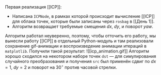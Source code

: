 Первая реализация [[ICP]]:
- Написана `ICPNode`, в рамках которой происходит вычисление [[ICP]] для облака точек, которые были записаны через `rosbag` в [[День 1]].
- Алгоритм возвращает требуемые смещения $dx$, $dy$,  и поворот $yaw$.

Алгоритм работал неуверенно, поэтому, чтобы отточить его работу, мы вынесли работу [[ICP]] в отдельный Python-модуль и там реализовали сохранение gif-анимации и воспроизведение анимации итераций в `matplotlib`. Получили такой результат:
![[icp_animation.gif]]
Алгоритм хорошо сходился на некотором наборе точек `dst` — для симулирования случайного преобразования и получения `src` был применён сдвиг по $dx = 1$, $dy = 2$ и поворот на $30^\circ$ против часовой стрелки.